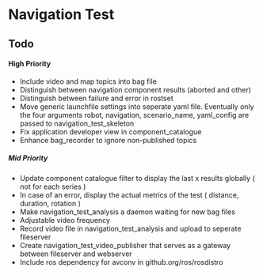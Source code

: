 Navigation Test
===============

## Todo

#### High Priority
- Include video and map topics into bag file
- Distinguish between navigation component results (aborted and other)
- Distinguish between failure and error in rostset
- Move generic launchfile settings into seperate yaml file. 
  Eventually only the four arguments robot, navigation, scenario_name, yaml_config are passed to navigation_test_skeleton
- Fix application developer view in component_catalogue
- Enhance bag_recorder to ignore non-published topics

##### Mid Priority
- Update component catalogue filter to display the last x results globally ( not for each series )
- In case of an error, display the actual metrics of the test ( distance, duration, rotation )
- Make navigation_test_analysis a daemon waiting for new bag files
- Adjustable video frequency
- Record video file in navigation_test_analysis and upload to seperate fileserver
- Create navigation_test_video_publisher that serves as a gateway between fileserver and webserver
- Include ros dependency for avconv in github.org/ros/rosdistro
